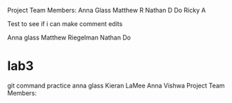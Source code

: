 

Project Team Members:
Anna Glass
Matthew R
Nathan D Do
Ricky A

Test to see if i can make comment edits

Anna glass
Matthew Riegelman
Nathan Do
# lab3
git command practice
anna glass
Kieran LaMee
Anna
Vishwa
Project Team Members:

